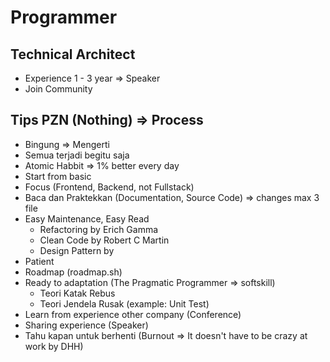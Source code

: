 # Programmer

## Technical Architect

- Experience 1 - 3 year => Speaker
- Join Community

## Tips PZN (Nothing) => Process

- Bingung => Mengerti
- Semua terjadi begitu saja
- Atomic Habbit => 1% better every day
- Start from basic
- Focus (Frontend, Backend, not Fullstack)
- Baca dan Praktekkan (Documentation, Source Code) => changes max 3 file
- Easy Maintenance, Easy Read
  - Refactoring by Erich Gamma
  - Clean Code by Robert C Martin
  - Design Pattern by
- Patient
- Roadmap (roadmap.sh)
- Ready to adaptation (The Pragmatic Programmer => softskill)
  - Teori Katak Rebus
  - Teori Jendela Rusak (example: Unit Test)
- Learn from experience other company (Conference)
- Sharing experience (Speaker)
- Tahu kapan untuk berhenti (Burnout => It doesn't have to be crazy at work by DHH)
